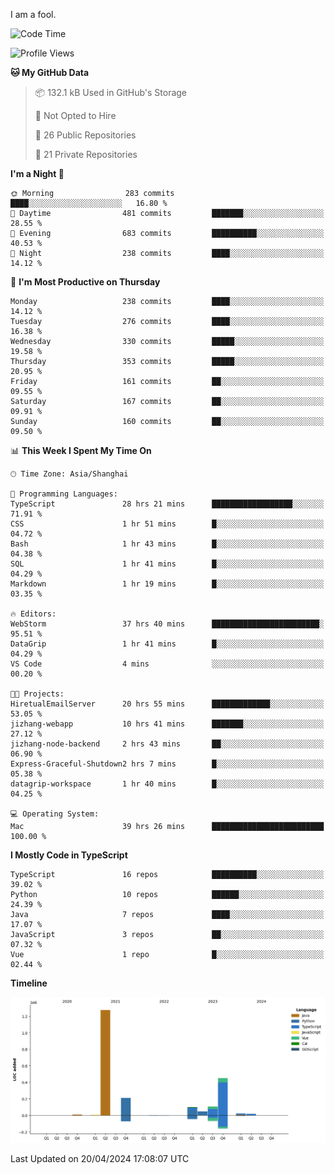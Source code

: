 I am a fool.

<!--START_SECTION:waka-->
![Code Time](http://img.shields.io/badge/Code%20Time-1%2C357%20hrs%2040%20mins-blue)

![Profile Views](http://img.shields.io/badge/Profile%20Views-7-blue)

**🐱 My GitHub Data** 

> 📦 132.1 kB Used in GitHub's Storage 
 > 
> 🚫 Not Opted to Hire
 > 
> 📜 26 Public Repositories 
 > 
> 🔑 21 Private Repositories 
 > 
**I'm a Night 🦉** 

```text
🌞 Morning                283 commits         ████░░░░░░░░░░░░░░░░░░░░░   16.80 % 
🌆 Daytime                481 commits         ███████░░░░░░░░░░░░░░░░░░   28.55 % 
🌃 Evening                683 commits         ██████████░░░░░░░░░░░░░░░   40.53 % 
🌙 Night                  238 commits         ████░░░░░░░░░░░░░░░░░░░░░   14.12 % 
```
📅 **I'm Most Productive on Thursday** 

```text
Monday                   238 commits         ████░░░░░░░░░░░░░░░░░░░░░   14.12 % 
Tuesday                  276 commits         ████░░░░░░░░░░░░░░░░░░░░░   16.38 % 
Wednesday                330 commits         █████░░░░░░░░░░░░░░░░░░░░   19.58 % 
Thursday                 353 commits         █████░░░░░░░░░░░░░░░░░░░░   20.95 % 
Friday                   161 commits         ██░░░░░░░░░░░░░░░░░░░░░░░   09.55 % 
Saturday                 167 commits         ██░░░░░░░░░░░░░░░░░░░░░░░   09.91 % 
Sunday                   160 commits         ██░░░░░░░░░░░░░░░░░░░░░░░   09.50 % 
```


📊 **This Week I Spent My Time On** 

```text
🕑︎ Time Zone: Asia/Shanghai

💬 Programming Languages: 
TypeScript               28 hrs 21 mins      ██████████████████░░░░░░░   71.91 % 
CSS                      1 hr 51 mins        █░░░░░░░░░░░░░░░░░░░░░░░░   04.72 % 
Bash                     1 hr 43 mins        █░░░░░░░░░░░░░░░░░░░░░░░░   04.38 % 
SQL                      1 hr 41 mins        █░░░░░░░░░░░░░░░░░░░░░░░░   04.29 % 
Markdown                 1 hr 19 mins        █░░░░░░░░░░░░░░░░░░░░░░░░   03.35 % 

🔥 Editors: 
WebStorm                 37 hrs 40 mins      ████████████████████████░   95.51 % 
DataGrip                 1 hr 41 mins        █░░░░░░░░░░░░░░░░░░░░░░░░   04.29 % 
VS Code                  4 mins              ░░░░░░░░░░░░░░░░░░░░░░░░░   00.20 % 

🐱‍💻 Projects: 
HiretualEmailServer      20 hrs 55 mins      █████████████░░░░░░░░░░░░   53.05 % 
jizhang-webapp           10 hrs 41 mins      ███████░░░░░░░░░░░░░░░░░░   27.12 % 
jizhang-node-backend     2 hrs 43 mins       ██░░░░░░░░░░░░░░░░░░░░░░░   06.90 % 
Express-Graceful-Shutdown2 hrs 7 mins        █░░░░░░░░░░░░░░░░░░░░░░░░   05.38 % 
datagrip-workspace       1 hr 40 mins        █░░░░░░░░░░░░░░░░░░░░░░░░   04.25 % 

💻 Operating System: 
Mac                      39 hrs 26 mins      █████████████████████████   100.00 % 
```

**I Mostly Code in TypeScript** 

```text
TypeScript               16 repos            ██████████░░░░░░░░░░░░░░░   39.02 % 
Python                   10 repos            ██████░░░░░░░░░░░░░░░░░░░   24.39 % 
Java                     7 repos             ████░░░░░░░░░░░░░░░░░░░░░   17.07 % 
JavaScript               3 repos             ██░░░░░░░░░░░░░░░░░░░░░░░   07.32 % 
Vue                      1 repo              █░░░░░░░░░░░░░░░░░░░░░░░░   02.44 % 
```



**Timeline**

![Lines of Code chart](https://raw.githubusercontent.com/VeejaLiu/VeejaLiu/master/assets/bar_graph.png)


 Last Updated on 20/04/2024 17:08:07 UTC
<!--END_SECTION:waka-->
